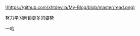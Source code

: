 [!(https://github.com/xhtdevila/My-Blog/blob/master/read.png)](https://www.youtube.com)

努力学习解锁更多的姿势


一哈
